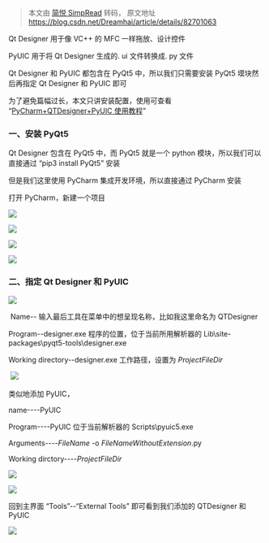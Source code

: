 > 本文由 [简悦 SimpRead](http://ksria.com/simpread/) 转码， 原文地址 https://blog.csdn.net/Dreamhai/article/details/82701063

Qt Designer 用于像 VC++ 的 MFC 一样拖放、设计控件

PyUIC 用于将 Qt Designer 生成的. ui 文件转换成. py 文件

Qt Designer 和 PyUIC 都包含在 PyQt5 中，所以我们只需要安装 PyQt5 塻块然后再指定 Qt Designer 和 PyUIC 即可

为了避免篇幅过长，本文只讲安装配置，使用可查看 “[PyCharm+QTDesigner+PyUIC 使用教程](https://www.cnblogs.com/lsdb/p/9122425.html)”

### 一、安装 PyQt5

Qt Designer 包含在 PyQt5 中，而 PyQt5 就是一个 python 模块，所以我们可以直接通过 “pip3 install PyQt5” 安装

但是我们这里使用 PyCharm 集成开发环境，所以直接通过 PyCharm 安装

打开 PyCharm，新建一个项目

![](https://images2018.cnblogs.com/blog/1116722/201806/1116722-20180601144541980-1770598007.png)

![](https://images2018.cnblogs.com/blog/1116722/201806/1116722-20180601144751056-232178231.png)

![](https://images2018.cnblogs.com/blog/1116722/201806/1116722-20180601144833913-761507535.png)

![](https://images2018.cnblogs.com/blog/1116722/201806/1116722-20180601144931950-1272981278.png)

### 二、指定 Qt Designer 和 PyUIC

![](https://images2018.cnblogs.com/blog/1116722/201806/1116722-20180601150258845-574171932.png)

 Name-- 输入最后工具在菜单中的想呈现名称，比如我这里命名为 QTDesigner

Program--designer.exe 程序的位置，位于当前所用解析器的 Lib\site-packages\pyqt5-tools\designer.exe

Working directory--designer.exe 工作路径，设置为 $ProjectFileDir$

 ![](https://images2018.cnblogs.com/blog/1116722/201806/1116722-20180601151605421-493411367.png)

类似地添加 PyUIC，

name----PyUIC

Program----PyUIC 位于当前解析器的 Scripts\pyuic5.exe

Arguments----$FileName$ -o $FileNameWithoutExtension$.py

Working dirctory----$ProjectFileDir$

![](https://images2018.cnblogs.com/blog/1116722/201806/1116722-20180601151811593-1976053363.png)

![](https://images2018.cnblogs.com/blog/1116722/201806/1116722-20180601152334463-1268558762.png)

回到主界面 “Tools”--“External Tools” 即可看到我们添加的 QTDesigner 和 PyUIC

![](https://images2018.cnblogs.com/blog/1116722/201806/1116722-20180601153447463-557288994.png)